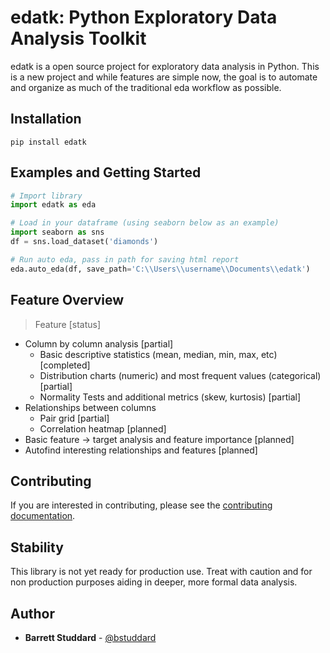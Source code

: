 # edatk: Python Exploratory Data Analysis Toolkit

edatk is a open source project for exploratory data analysis in Python. This is a new project and while features are simple now, the goal is to automate and organize as much of the traditional eda workflow as possible. 

## Installation
```
pip install edatk
```

## Examples and Getting Started
```python
# Import library
import edatk as eda

# Load in your dataframe (using seaborn below as an example)
import seaborn as sns
df = sns.load_dataset('diamonds')

# Run auto eda, pass in path for saving html report
eda.auto_eda(df, save_path='C:\\Users\\username\\Documents\\edatk')
```

## Feature Overview

> Feature [status]

- Column by column analysis [partial]
    - Basic descriptive statistics (mean, median, min, max, etc) [completed]
    - Distribution charts (numeric) and most frequent values (categorical) [partial]
    - Normality Tests and additional metrics (skew, kurtosis) [partial]
- Relationships between columns
    - Pair grid [partial]
    - Correlation heatmap [planned]
- Basic feature -> target analysis and feature importance [planned]
- Autofind interesting relationships and features [planned]


## Contributing
If you are interested in contributing, please see the [contributing documentation](/docs/developer/CONTRIBUTING.md).

## Stability
This library is not yet ready for production use. Treat with caution and for non production purposes aiding in deeper, more formal data analysis.

## Author

* **Barrett Studdard** - [@bstuddard](https://github.com/bstuddard)